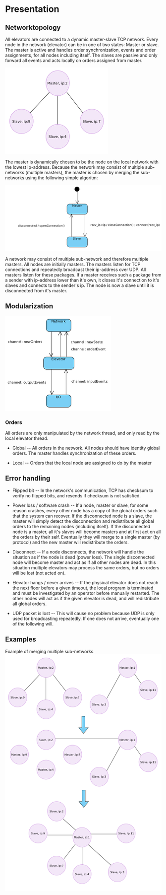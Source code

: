 # Presentation

## Networktopology

All elevators are connected to a dynamic master-slave TCP network. Every node in the network (elevator) can be in one of two states: Master or slave. The master is active and handles order synchronization, events and order assignments, for all nodes including itself. The slaves are passive and only forward all events and acts locally on orders assigned from master.

![alt text](network.png "A simple network of 4 nodes in it's idle state")

The master is dynamically chosen to be the node on the local network with the lowest ip-address. Because the network may consist of multiple sub-networks (multiple masters), the master is chosen by merging the sub-networks using the following simple algoritm:

![alt text](network_algorithm.png "A simple network of 4 nodes in it's idle state")

A network may consist of multiple sub-network and therefore multiple masters. All nodes are initially masters. The masters listen for TCP connections and repeatedly broadcast their ip-address over UDP. All masters listen for these packages. If a master receives such a package from a sender with ip-address lower than it's own, it closes it's connection to it's slaves and connects to the sender's ip. The node is now a slave until it is disconnected from it's master.

## Modularization

![alt text](modules.png)

### Orders

All orders are only manipulated by the network thread, and only read by the local elevator thread.

* Global -- All orders in the network. All nodes should have identity global orders. The master handles synchronization of these orders.

* Local -- Orders that the local node are assigned to do by the master

## Error handling

* Flipped bit -- In the network's communication, TCP has checksum to verify no flipped bits, and resends if checksum is not satisfied.

* Power loss / software crash -- If a node, master or slave, for some reason crashes, every other node has a copy of the global orders such that the system can recover. If the disconnected node is a slave, the master will simply detect the disconnection and redistribute all global orders to the remaining nodes (including itself). If the disconnected node is a master, all it's slaves will become masters and at first act on all the orders by their self. Eventually they will merge to a single master (by protocol) and the new master will redistribute the orders.

* Disconnect -- If a node disconnects, the network will handle the situation as if the node is dead (power loss). The single disconnected node will become master and act as if all other nodes are dead. In this situation multiple elevators may process the same orders, but no orders will be lost (not acted on).

* Elevator hangs / never arrives -- If the physical elevator does not reach the next floor before a given timeout, the local program is terminated and must be investigated by an operator before manually restarted. The other nodes will act as if the given elevator is dead, and will redistribute all global orders.

* UDP packet is lost -- This will cause no problem because UDP is only used for broadcasting repeatedly. If one does not arrive, eventually one of the following will.

## Examples

Example of merging multiple sub-networks.
![alt text](network_example.png "Example of merging multiple sub-networks")


